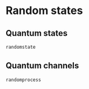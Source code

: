 # Random states 

## Quantum states

```@docs
randomstate
```

## Quantum channels

```@docs
randomprocess
```
